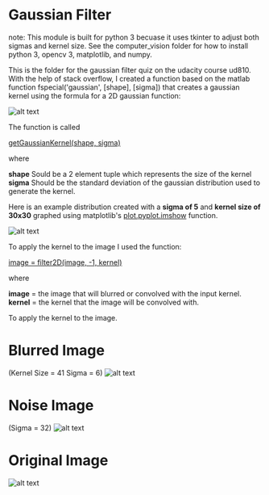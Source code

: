 # Gaussian Filter
note: This module is built for python 3 becuase it uses tkinter to adjust both sigmas and kernel size. See the computer_vision folder for how to install python 3, opencv 3, matplotlib, and numpy. 



This is the folder for the gaussian filter quiz on the udacity course ud810. With the help of stack overflow, I created a function based on the matlab function fspecial('gaussian', [shape], [sigma]) that creates a gaussian kernel using the formula for a 2D gaussian function:  

![alt text](https://raw.github.com/ataffe/computer_vision/master/Math_Screenshots/circular_sym_gauss.PNG)

The function is called 

[getGaussianKernel(shape, sigma)](https://github.com/ataffe/computer_vision/blob/master/4_Gaussian_Filter/Gaussian_Kernel.py)

where

**shape** Sould be a 2 element tuple which represents the size of the kernel
**sigma** Should be the standard deviation of the gaussian distribution used to generate the kernel.

Here is an example distribution created with a **sigma of 5** and **kernel size of 30x30** graphed using matplotlib's [plot.pyplot.imshow](https://matplotlib.org/api/_as_gen/matplotlib.pyplot.imshow.html) function.

![alt text](https://raw.github.com/ataffe/computer_vision/master/4_Gaussian_Filter/Gaussian_Kernel_S5.png)

To apply the kernel to the image I used the function:

[image = filter2D(image, -1, kernel)](https://docs.opencv.org/2.4/modules/imgproc/doc/filtering.html#filter2d)

where   

**image** = the image that will blurred or convolved with the input kernel.  
**kernel** = the kernel that the image will be convolved with.  

To apply the kernel to the image.

# Blurred Image
(Kernel Size = 41   Sigma = 6)
![alt text](https://raw.github.com/ataffe/computer_vision/master/4_Gaussian_Filter/PeoriaCityHall_blur.jpg)

# Noise Image
(Sigma = 32)
![alt text](https://raw.github.com/ataffe/computer_vision/master/4_Gaussian_Filter/PeoriaCityHall_noisy.jpg)

# Original Image
![alt text](https://raw.github.com/ataffe/computer_vision/master/4_Gaussian_Filter/PeoriaCityHall.JPG)


